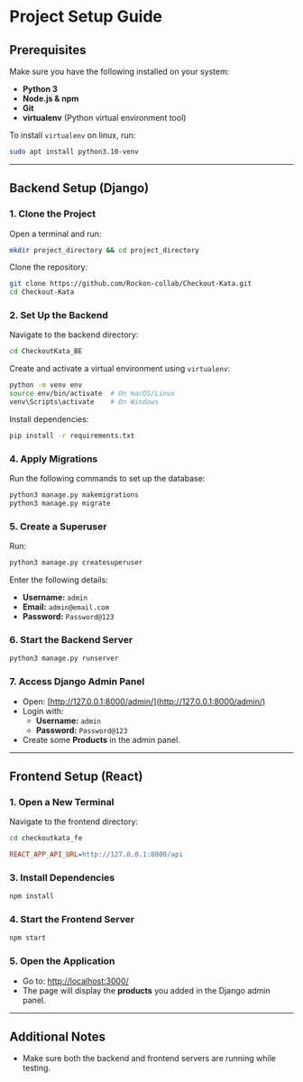 # Project Setup Guide

## Prerequisites
Make sure you have the following installed on your system:
- **Python 3**
- **Node.js & npm**
- **Git**
- **virtualenv** (Python virtual environment tool)

To install `virtualenv` on linux, run: 
```sh
sudo apt install python3.10-venv
```

---

## Backend Setup (Django)

### 1. Clone the Project
Open a terminal and run:
```sh
mkdir project_directory && cd project_directory
```
Clone the repository:
```sh
git clone https://github.com/Rockon-collab/Checkout-Kata.git
cd Checkout-Kata
```

### 2. Set Up the Backend
Navigate to the backend directory:
```sh
cd CheckoutKata_BE
```

Create and activate a virtual environment using `virtualenv`:
```sh
python -m venv env
source env/bin/activate  # On macOS/Linux
venv\Scripts\activate    # On Windows
```

Install dependencies:
```sh
pip install -r requirements.txt
```

### 4. Apply Migrations
Run the following commands to set up the database:
```sh
python3 manage.py makemigrations
python3 manage.py migrate
```

### 5. Create a Superuser
Run:
```sh
python3 manage.py createsuperuser
```
Enter the following details:
- **Username:** `admin`
- **Email:** `admin@email.com`
- **Password:** `Password@123`

### 6. Start the Backend Server
```sh
python3 manage.py runserver
```

### 7. Access Django Admin Panel
- Open: [http://127.0.0.1:8000/admin/](http://127.0.0.1:8000/admin/)
- Login with:
  - **Username:** `admin`
  - **Password:** `Password@123`
- Create some **Products** in the admin panel.

---

## Frontend Setup (React)

### 1. Open a New Terminal
Navigate to the frontend directory:
```sh
cd checkoutkata_fe
```

```ini
REACT_APP_API_URL=http://127.0.0.1:8000/api
```

### 3. Install Dependencies
```sh
npm install
```

### 4. Start the Frontend Server
```sh
npm start
```

### 5. Open the Application
- Go to: [http://localhost:3000/](http://localhost:3000/)
- The page will display the **products** you added in the Django admin panel.

---

## Additional Notes
- Make sure both the backend and frontend servers are running while testing. 